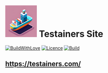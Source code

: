 <h1>
<img src="assets/images/testainers-100.png" alt="Testainers" title="Testainers">
Testainers Site
</h1>

[![BuildWithLove](https://img.shields.io/badge/%20built%20with-%20%E2%9D%A4-ff69b4.svg "build with love")](https://github.com/edufolly/testainers/stargazers)
[![Licence](https://img.shields.io/github/license/edufolly/testainers?color=blue "Licence")](https://github.com/testainers/site/blob/main/LICENSE)
[![Build](https://img.shields.io/github/actions/workflow/status/testainers/site/main.yml?branch=main "Build")](https://github.com/testainers/site/releases/latest)


## https://testainers.com/
